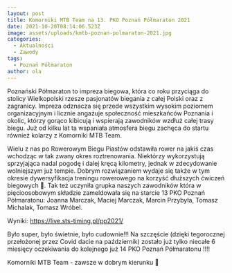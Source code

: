 ```yaml
---
layout: post
title: Komorniki MTB Team na 13. PKO Poznań Półmaraton 2021
date: 2021-10-20T08:14:06.523Z
image: assets/uploads/kmtb-poznan-polmaraton-2021.jpg
categories:
  - Aktualności
  - Zawody
tags:
  - Poznań Półmaraton
author: ola
---
```

Poznański Półmaraton to impreza biegowa, która co roku przyciąga do stolicy Wielkopolski rzesze pasjonatów biegania z całej Polski oraz z zagranicy. Impreza odznacza się przede wszystkim wysokim poziomem organizacyjnym i licznie angażuje społeczność mieszkańców Poznania i okolic, którzy gorąco kibicują i wspierają zawodników wzdłuż całej trasy biegu. Już od kilku lat ta wspaniała atmosfera biegu zachęca do startu również kolarzy z Komorniki MTB Team.
<!--more-->

Wielu z nas po Rowerowym Biegu Piastów odstawiła rower na jakiś czas wchodząc w tak zwany okres roztrenowania. Niektórzy wykorzystują sprzyjająca nadal pogodę i dalej kręcą kilometry, jednak w zdecydowanie wolniejszym już tempie. Dobrym rozwiązaniem wydaje się także w tym okresie dywersyfikacja treningu rowerowego na korzyść dłuższych ćwiczeń biegowych 🙂. Tak też uczyniła grupka naszych zawodników która w pięcioosobowym składzie zameldowała się na starcie 13 PKO Poznań Półmaratonu: Joanna Marczak, Maciej Marczak, Marcin Przybyła, Tomasz Michalak, Tomasz Wróbel.

Wyniki: <https://live.sts-timing.pl/pp2021/>

Było super, było świetnie, było cudownie!!! Na szczęście (dzięki tegorocznej przełożonej przez Covid dacie na październik) zostało już tylko niecałe 6 miesięcy oczekiwania do kolejnego już 14 PKO Poznań Półmaratonu !!!! 

Komorniki MTB Team - zawsze w dobrym kierunku 🙂

